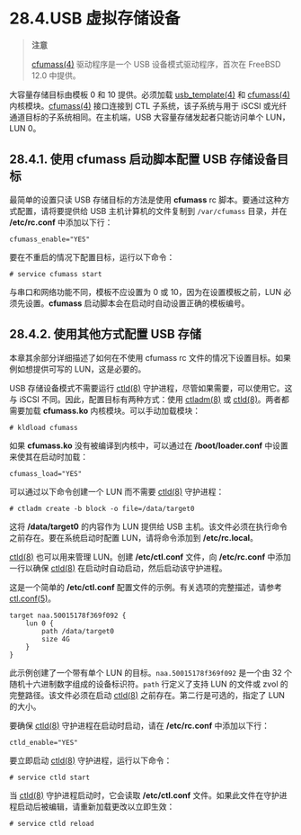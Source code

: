 # 28.4.USB 虚拟存储设备

>**注意**
>
> [cfumass(4)](https://man.freebsd.org/cgi/man.cgi?query=cfumass&sektion=4&format=html) 驱动程序是一个 USB 设备模式驱动程序，首次在 FreeBSD 12.0 中提供。

大容量存储目标由模板 0 和 10 提供。必须加载 [usb\_template(4)](https://man.freebsd.org/cgi/man.cgi?query=usb_template&sektion=4&format=html) 和 [cfumass(4)](https://man.freebsd.org/cgi/man.cgi?query=cfumass&sektion=4&format=html) 内核模块。[cfumass(4)](https://man.freebsd.org/cgi/man.cgi?query=cfumass&sektion=4&format=html) 接口连接到 CTL 子系统，该子系统与用于 iSCSI 或光纤通道目标的子系统相同。在主机端，USB 大容量存储发起者只能访问单个 LUN，LUN 0。

## 28.4.1. 使用 cfumass 启动脚本配置 USB 存储设备目标

最简单的设置只读 USB 存储目标的方法是使用 **cfumass** rc 脚本。要通过这种方式配置，请将要提供给 USB 主机计算机的文件复制到 `/var/cfumass` 目录，并在 **/etc/rc.conf** 中添加以下行：

```
cfumass_enable="YES"
```

要在不重启的情况下配置目标，运行以下命令：

```
# service cfumass start
```

与串口和网络功能不同，模板不应设置为 0 或 10，因为在设置模板之前，LUN 必须先设置。**cfumass** 启动脚本会在启动时自动设置正确的模板编号。

## 28.4.2. 使用其他方式配置 USB 存储

本章其余部分详细描述了如何在不使用 cfumass rc 文件的情况下设置目标。如果例如想提供可写的 LUN，这是必要的。

USB 存储设备模式不需要运行 [ctld(8)](https://man.freebsd.org/cgi/man.cgi?query=ctld&sektion=8&format=html) 守护进程，尽管如果需要，可以使用它。这与 iSCSI 不同。因此，配置目标有两种方式：使用 [ctladm(8)](https://man.freebsd.org/cgi/man.cgi?query=ctladm&sektion=8&format=html) 或 [ctld(8)](https://man.freebsd.org/cgi/man.cgi?query=ctld&sektion=8&format=html)。两者都需要加载 **cfumass.ko** 内核模块。可以手动加载模块：

```
# kldload cfumass
```

如果 **cfumass.ko** 没有被编译到内核中，可以通过在 **/boot/loader.conf** 中设置来使其在启动时加载：

```
cfumass_load="YES"
```

可以通过以下命令创建一个 LUN 而不需要 [ctld(8)](https://man.freebsd.org/cgi/man.cgi?query=ctld&sektion=8&format=html) 守护进程：

```
# ctladm create -b block -o file=/data/target0
```

这将 **/data/target0** 的内容作为 LUN 提供给 USB 主机。该文件必须在执行命令之前存在。要在系统启动时配置 LUN，请将命令添加到 **/etc/rc.local**。

[ctld(8)](https://man.freebsd.org/cgi/man.cgi?query=ctld&sektion=8&format=html) 也可以用来管理 LUN。创建 **/etc/ctl.conf** 文件，向 **/etc/rc.conf** 中添加一行以确保 [ctld(8)](https://man.freebsd.org/cgi/man.cgi?query=ctld&sektion=8&format=html) 在启动时自动启动，然后启动该守护进程。

这是一个简单的 **/etc/ctl.conf** 配置文件的示例。有关选项的完整描述，请参考 [ctl.conf(5)](https://man.freebsd.org/cgi/man.cgi?query=ctl.conf&sektion=5&format=html)。

```
target naa.50015178f369f092 {
	lun 0 {
		path /data/target0
		size 4G
	}
}
```

此示例创建了一个带有单个 LUN 的目标。`naa.50015178f369f092` 是一个由 32 个随机十六进制数字组成的设备标识符。`path` 行定义了支持 LUN 的文件或 zvol 的完整路径。该文件必须在启动 [ctld(8)](https://man.freebsd.org/cgi/man.cgi?query=ctld&sektion=8&format=html) 之前存在。第二行是可选的，指定了 LUN 的大小。

要确保 [ctld(8)](https://man.freebsd.org/cgi/man.cgi?query=ctld&sektion=8&format=html) 守护进程在启动时启动，请在 **/etc/rc.conf** 中添加以下行：

```
ctld_enable="YES"
```

要立即启动 [ctld(8)](https://man.freebsd.org/cgi/man.cgi?query=ctld&sektion=8&format=html) 守护进程，运行以下命令：

```
# service ctld start
```

当 [ctld(8)](https://man.freebsd.org/cgi/man.cgi?query=ctld&sektion=8&format=html) 守护进程启动时，它会读取 **/etc/ctl.conf** 文件。如果此文件在守护进程启动后被编辑，请重新加载更改以立即生效：

```
# service ctld reload
```
